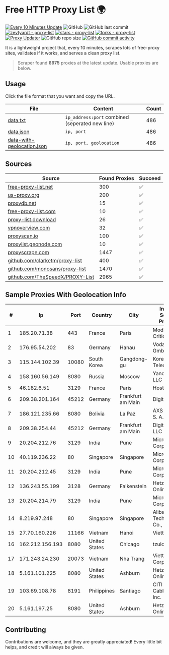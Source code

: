 
# Free HTTP Proxy List 🌍

[![Every 10 Minutes Update](https://github.com/mertguvencli/http-proxy-list/actions/workflows/main.yml/badge.svg?branch=main)](https://github.com/mertguvencli/http-proxy-list/actions/workflows/main.yml)
![GitHub](https://img.shields.io/github/license/mertguvencli/http-proxy-list)
![GitHub last commit](https://img.shields.io/github/last-commit/mertguvencli/http-proxy-list)
[![zevtyardt - proxy-list](https://img.shields.io/static/v1?label=zevtyardt&message=proxy-list&color=blue&logo=github)](https://github.com/zevtyardt/proxy-list "Go to GitHub repo")
[![stars - proxy-list](https://img.shields.io/github/stars/zevtyardt/proxy-list?style=social)](https://github.com/zevtyardt/proxy-list)
[![forks - proxy-list](https://img.shields.io/github/forks/zevtyardt/proxy-list?style=social)](https://github.com/zevtyardt/proxy-list)
[![Proxy Updater](https://github.com/zevtyardt/proxy-list/workflows/Proxy%20Updater/badge.svg)](https://github.com/zevtyardt/proxy-list/actions?query=workflow:"Proxy+Updater")
![GitHub repo size](https://img.shields.io/github/repo-size/zevtyardt/proxy-list)
[![GitHub commit activity](https://img.shields.io/github/commit-activity/m/zevtyardt/proxy-list?logo=commits)](https://github.com/zevtyardt/proxy-list/commits/main)

It is a lightweight project that, every 10 minutes, scrapes lots of free-proxy sites, validates if it works, and serves a clean proxy list.

> Scraper found **6975** proxies at the latest update. Usable proxies are below.

## Usage

Click the file format that you want and copy the URL.

|File|Content|Count|
|----|-------|-----|
|[data.txt](https://raw.githubusercontent.com/mertguvencli/http-proxy-list/main/proxy-list/data.txt)|`ip_address:port` combined (seperated new line)|486|
|[data.json](https://raw.githubusercontent.com/mertguvencli/http-proxy-list/main/proxy-list/data.json)|`ip, port`|486|
|[data-with-geolocation.json](https://raw.githubusercontent.com/mertguvencli/http-proxy-list/main/proxy-list/data-with-geolocation.json)|`ip, port, geolocation`|486|

## Sources

|Source|Found Proxies|Succeed|
|------|-------------|-------|
|[free-proxy-list.net](https://free-proxy-list.net)|300|✅|
|[us-proxy.org](https://www.us-proxy.org)|200|✅|
|[proxydb.net](http://proxydb.net)|15|✅|
|[free-proxy-list.com](https://free-proxy-list.com/?page=&port=&type%5B%5D=http&type%5B%5D=https&up_time=0&search=Search)|10|✅|
|[proxy-list.download](https://www.proxy-list.download/HTTP)|26|✅|
|[vpnoverview.com](https://vpnoverview.com/privacy/anonymous-browsing/free-proxy-servers)|32|✅|
|[proxyscan.io](https://www.proxyscan.io)|100|✅|
|[proxylist.geonode.com](https://proxylist.geonode.com/api/proxy-list?limit=300&page=1&sort_by=lastChecked&sort_type=desc&protocols=http,https)|10|✅|
|[proxyscrape.com](https://api.proxyscrape.com/v2/?request=displayproxies&protocol=http&timeout=10000&country=all&ssl=all&anonymity=all)|1447|✅|
|[github.com/clarketm/proxy-list](https://raw.githubusercontent.com/clarketm/proxy-list/master/proxy-list-raw.txt)|400|✅|
|[github.com/monosans/proxy-list](https://raw.githubusercontent.com/monosans/proxy-list/main/proxies/http.txt)|1470|✅|
|[github.com/TheSpeedX/PROXY-List](https://raw.githubusercontent.com/TheSpeedX/PROXY-List/master/http.txt)|2965|✅|


## Sample Proxies With Geolocation Info

|#|Ip|Port|Country|City|Internet Service Provider|
|-|--|----|-------|----|-------------------------|
|1|185.20.71.38|443|France|Paris|Mod Mission Critical LLC|
|2|176.95.54.202|83|Germany|Hanau|Vodafone GmbH|
|3|115.144.102.39|10080|South Korea|Gangdong-gu|Korea Telecom|
|4|158.160.56.149|8080|Russia|Moscow|Yandex.Cloud LLC|
|5|46.182.6.51|3129|France|Paris|Hosteur SAS|
|6|209.38.201.164|45212|Germany|Frankfurt am Main|DigitalOcean|
|7|186.121.235.66|8080|Bolivia|La Paz|AXS Bolivia S. A.|
|8|209.38.254.44|45212|Germany|Frankfurt am Main|DigitalOcean, LLC|
|9|20.204.212.76|3129|India|Pune|Microsoft Corporation|
|10|40.119.236.22|80|Singapore|Singapore|Microsoft Corporation|
|11|20.204.212.45|3129|India|Pune|Microsoft Corporation|
|12|136.243.55.199|3128|Germany|Falkenstein|Hetzner Online GmbH|
|13|20.204.214.79|3129|India|Pune|Microsoft Corporation|
|14|8.219.97.248|80|Singapore|Singapore|Alibaba (US) Technology Co., Ltd.|
|15|27.70.160.226|11166|Vietnam|Hanoi|Viettel Group|
|16|162.212.156.193|8080|United States|Chicago|tzulo, inc.|
|17|171.243.24.230|20073|Vietnam|Nha Trang|Viettel Corporation|
|18|5.161.101.225|8080|United States|Ashburn|Hetzner Online GmbH|
|19|103.69.108.78|8191|Philippines|Santiago|CITI Cableworld Inc.|
|20|5.161.197.25|8080|United States|Ashburn|Hetzner Online GmbH|



## Contributing

Contributions are welcome, and they are greatly appreciated! Every
little bit helps, and credit will always be given.

